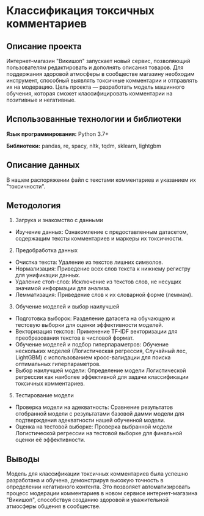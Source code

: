# Классификация токсичных комментариев

## Описание проекта
Интернет-магазин "Викишоп" запускает новый сервис, позволяющий пользователям редактировать и дополнять описания товаров. Для поддержания здоровой атмосферы в сообществе магазину необходим инструмент, способный выявлять токсичные комментарии и отправлять их на модерацию. Цель проекта — разработать модель машинного обучения, которая сможет классифицировать комментарии на позитивные и негативные.

## Использованные технологии и библиотеки

**Язык программирования:** Python 3.7+

**Библиотеки:** pandas, re, spacy, nltk, tqdm, sklearn, lightgbm 

## Описание данных
В нашем распоряжении файл с текстами комментариев и указанием их "токсичности".  

## Методология

1. Загрука и знакомство с данными
- Изучение данных: Ознакомление с предоставленным датасетом, содержащим тексты комментариев и маркеры их токсичности.
2. Предобработка данных
- Очистка текста: Удаление из текстов лишних символов.
- Нормализация: Приведение всех слов текста к нижнему регистру для унификации данных.
- Удаление стоп-слов: Исключение из текстов слов, не несущих значимой информации для анализа.
- Лемматизация: Приведение слов к их словарной форме (леммам).
3. Обучение моделей и выбор наилучшей
- Подготовка выборок: Разделение датасета на обучающую и тестовую выборки для оценки эффективности моделей.
- Векторизация текстов: Применение TF-IDF векторизации для преобразования текстов в числовой формат.
- Обучение моделей и подбор гиперпараметров: Обучение нескольких моделей (Логистическая регрессия, Случайный лес, LightGBM) с использованием кросс-валидации для поиска оптимальных гиперпараметров.
- Выбор наилучшей модели: Определение модели Логистической регрессии как наиболее эффективной для задачи классификации токсичных комментариев.
5. Тестирование модели
- Проверка модели на адекватность: Сравнение результатов отобранной модели с результатами базовой дамми модели для подтверждения адекватности нашей обученной модели.
- Оценка на тестовой выборке: Проверка выбранной модели Логистической регрессии на тестовой выборке для финальной оценки её эффективности.

## Выводы
Модель для классификации токсичных комментариев была успешно разработана и обучена, демонстрируя высокую точность в определении негативного контента. Это позволяет автоматизировать процесс модерации комментариев в новом сервисе интернет-магазина "Викишоп", способствуя созданию здоровой и уважительной атмосферы общения в сообществе.



